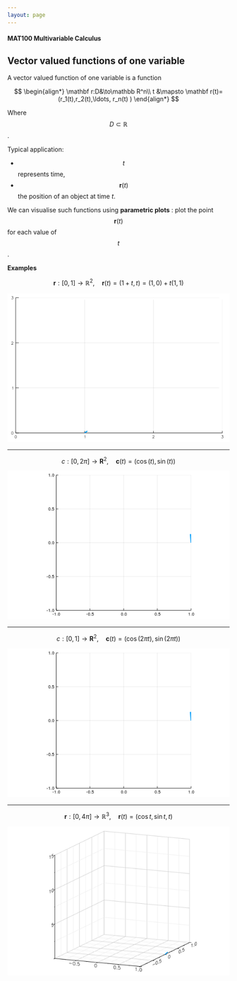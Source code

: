 ```yaml
---
layout: page
---
```


#### MAT100 Multivariable Calculus

## Vector valued functions of one variable


A vector valued function of one variable is a function 

$$ 
\begin{align*}
\mathbf r:D&\to\mathbb R^n\\
t &\mapsto \mathbf r(t)=(r_1(t),r_2(t),\ldots, r_n(t) )
\end{align*}
$$ 

Where $$D\subset \mathbb R$$.

Typical application: 

* $$t$$ represents time, 
* $$\mathbf r(t)$$ the position of an object at time $t$.

We can visualise such functions using **parametric plots** : plot the point $$\mathbf r(t)$$ for each value of $$t$$.

**Examples**


$$\mathbf r:[0,1]\to \mathbb R^2, \quad \mathbf r(t)=(1+t,t)=(1,0)+t(1,1)$$

![](line.gif)

---

$$c:[0,2\pi]\to \mathbf R^2,\quad \mathbf c(t)=(\cos(t),\sin(t))$$

![](circle.gif)

---

$$c:[0,1]\to \mathbf R^2,\quad \mathbf c(t)=(\cos(2\pi t),\sin(2\pi t))$$

![](circle2.gif)

---

$$\mathbf r:[0,4\pi]\to\mathbb R^3,\quad \mathbf r(t)=(\cos t,\sin t,t )$$

![](helix.gif)

